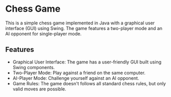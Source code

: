 # Chess Game
This is a simple chess game implemented in Java with a graphical user interface (GUI) using Swing. The game features a two-player mode and an AI opponent for single-player mode.

## Features
- Graphical User Interface: The game has a user-friendly GUI built using Swing components.
- Two-Player Mode: Play against a friend on the same computer.
- AI-Player Mode: Challenge yourself against an AI opponent.
- Game Rules: The game doesn't follows all standard chess rules, but only valid moves are possible.
